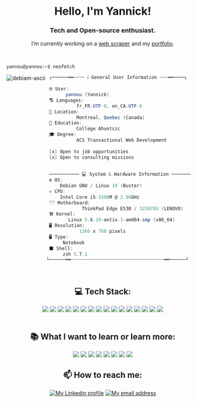 <h1 align="center">Hello, I'm Yannick!</h1>
<h3 align="center">Tech and Open-source enthusiast.</h3>
<p align="center">I’m currently working on a <a href="https://github.com/YannAries/web-scraper-d1-arkema" title="web scraper">web scraper</a> and my <a href="https://yannick-portfolio.vercel.app/" title="portfolio">portfolio</a>.</p>
<br>

```console
yannou@yannou:~$ neofetch
```
<img align="left" src="https://user-images.githubusercontent.com/17444838/192197072-79304c2b-d4bb-4bc5-8ce0-c9cc770f45e0.png" alt="debiam-ascii" />

```csharp
 ┌──────═━┈┈┈┈ ℹ️ General User Information ┈┈┈━═────┐
  
 🤓 User:
       yannou (Yannick)
 🌎 Languages:
           fr_FR.UTF-8, en_CA.UTF-8 
 📌 Location:
           Montreal, Quebec (Canada)
 🏫 Education:
           College Ahuntsic
 🎓 Degree:
           ACS Transactional Web Development
           
 [x] Open to job opportunities
 [x] Open to consulting missions
    
  
 ─────────── 💻 System & Hardware Information ───────
 ⚙️ OS: 
     Debian GNU / Linux 10 (Buster)
 ⚛ CPU: 
     Intel Core i5-3380M @ 2.90GHz
 𓇲 Motherboard:
             ThinkPad Edge E530 / 325978U (LENOVO)
 🛠️ Kernel: 
        Linux 5.6.10-antix.1-amd64-smp (x86_64)
 🖥️ Resolution: 
            1366 x 768 pixels
 🖥 Type: 
      Notebook
 ⬛ Shell: 
      zsh 5.7.1
└──────═━┈┈┈┈┈┈┈┈┈┈┈┈┈┈┈┈┈┈┈┈┈┈┈┈┈┈┈┈┈┈┈┈┈┈━═──────┘
```
<br>

<div align="center">   

## 💻 Tech Stack:

<img src="https://img.shields.io/badge/javascript-%23323330.svg?style=for-the-badge&logo=javascript&logoColor=%23F7DF1E">
<img src="https://img.shields.io/badge/Vue.js-35495E?style=for-the-badge&logo=vuedotjs&logoColor=4FC08D">
<img src="https://img.shields.io/badge/Nuxt-002E3B?style=for-the-badge&logo=nuxtdotjs&logoColor=#00DC82">
<img src="https://img.shields.io/badge/node.js-6DA55F?style=for-the-badge&logo=node.js&logoColor=white">
<img src="https://img.shields.io/badge/php-%23777BB4.svg?style=for-the-badge&logo=php&logoColor=white">
<img src="https://img.shields.io/badge/mysql-%2300f.svg?style=for-the-badge&logo=mysql&logoColor=white">
<img src="https://img.shields.io/badge/bootstrap-%23563D7C.svg?style=for-the-badge&logo=bootstrap&logoColor=white">
<img src="https://img.shields.io/badge/SASS-hotpink.svg?style=for-the-badge&logo=SASS&logoColor=white">
<img src="https://img.shields.io/badge/NPM-%23000000.svg?style=for-the-badge&logo=npm&logoColor=white">
<img src="https://img.shields.io/badge/yarn-%232C8EBB.svg?style=for-the-badge&logo=yarn&logoColor=white">
<img src="https://img.shields.io/badge/Debian-D70A53?style=for-the-badge&logo=debian&logoColor=white">
<img src="https://img.shields.io/badge/mac%20os-000000?style=for-the-badge&logo=macos&logoColor=F0F0F0">
<img src="https://img.shields.io/badge/git-%23F05033.svg?style=for-the-badge&logo=git&logoColor=white">
<img src="https://img.shields.io/badge/AWS-%23FF9900.svg?style=for-the-badge&logo=amazon-aws&logoColor=white">
<img src="https://img.shields.io/badge/netlify-%23000000.svg?style=for-the-badge&logo=netlify&logoColor=#00C7B7">
<img src="https://img.shields.io/badge/Visual%20Studio%20Code-0078d7.svg?style=for-the-badge&logo=visual-studio-code&logoColor=white">
</div>

<br>

<div align="center">

## 📚 What I want to learn or learn more:

<img src="https://img.shields.io/badge/typescript-%23007ACC.svg?style=for-the-badge&logo=typescript&logoColor=white">
<img src="https://img.shields.io/badge/react-%2320232a.svg?style=for-the-badge&logo=react&logoColor=%2361DAFB">
<img src="https://img.shields.io/badge/python-3670A0?style=for-the-badge&logo=python&logoColor=ffdd54">
<img src="https://img.shields.io/badge/-cypress-%23E5E5E5?style=for-the-badge&logo=cypress&logoColor=058a5e">
<img src="https://img.shields.io/badge/-Swagger-%23Clojure?style=for-the-badge&logo=swagger&logoColor=white">
<img src="https://img.shields.io/badge/jenkins-%232C5263.svg?style=for-the-badge&logo=jenkins&logoColor=white">
<img src="https://img.shields.io/badge/docker-%230db7ed.svg?style=for-the-badge&logo=docker&logoColor=white">
<img src="https://img.shields.io/badge/MongoDB-%234ea94b.svg?style=for-the-badge&logo=mongodb&logoColor=white">

</div>

<div align="center">

## 📫 How to reach me:

[![My Linkedin profile](https://img.shields.io/badge/LinkedIn-100000?style=for-the-badge&logo=LinkedIn&logoColor=white&labelColor=0A66C2&color=0A66C2)](https://www.linkedin.com/in/yannick-guionfirmin)
[![My email address](https://img.shields.io/badge/ProtonMail-8B89CC?style=for-the-badge&logo=protonmail&logoColor=white)](mailto:yann-pro.wktf4@slmail.me)

</div>
